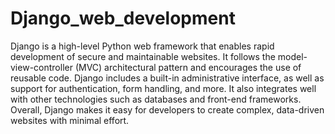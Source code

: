 # Django_web_development
Django is a high-level Python web framework that enables rapid development of secure and maintainable websites. It follows the model-view-controller (MVC) architectural pattern and encourages the use of reusable code. Django includes a built-in administrative interface, as well as support for authentication, form handling, and more. It also integrates well with other technologies such as databases and front-end frameworks. Overall, Django makes it easy for developers to create complex, data-driven websites with minimal effort.
